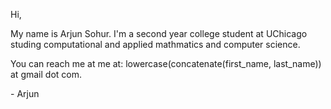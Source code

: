 Hi,

My name is Arjun Sohur.  I'm a second year college student at UChicago studing computational and applied mathmatics and computer science.

You can reach me at me at: lowercase(concatenate(first_name, last_name)) at gmail dot com.


\- Arjun


